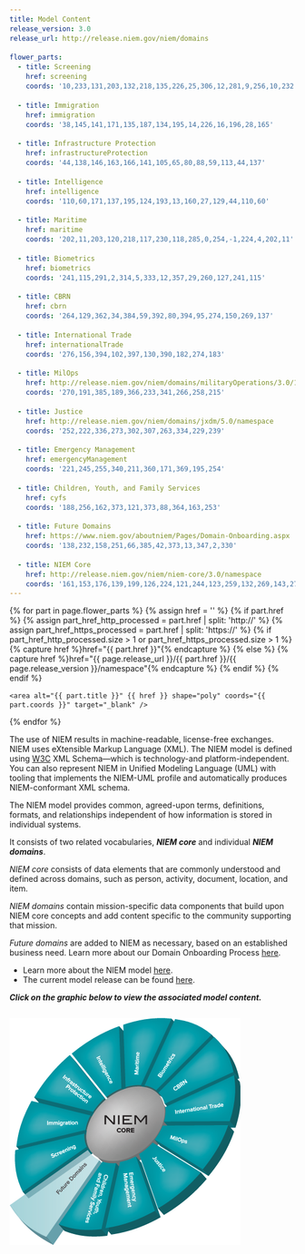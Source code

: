 ```yaml
---
title: Model Content
release_version: 3.0
release_url: http://release.niem.gov/niem/domains

flower_parts:
  - title: Screening
    href: screening
    coords: '10,233,131,203,132,218,135,226,25,306,12,281,9,256,10,232'

  - title: Immigration
    href: immigration
    coords: '38,145,141,171,135,187,134,195,14,226,16,196,28,165'

  - title: Infrastructure Protection
    href: infrastructureProtection
    coords: '44,138,146,163,166,141,105,65,80,88,59,113,44,137'

  - title: Intelligence
    href: intelligence
    coords: '110,60,171,137,195,124,193,13,160,27,129,44,110,60'

  - title: Maritime
    href: maritime
    coords: '202,11,203,120,218,117,230,118,285,0,254,-1,224,4,202,11'

  - title: Biometrics
    href: biometrics
    coords: '241,115,291,2,314,5,333,12,357,29,260,127,241,115'

  - title: CBRN
    href: cbrn
    coords: '264,129,362,34,384,59,392,80,394,95,274,150,269,137'

  - title: International Trade
    href: internationalTrade
    coords: '276,156,394,102,397,130,390,182,274,183'

  - title: MilOps
    href: http://release.niem.gov/niem/domains/militaryOperations/3.0/1/namespace
    coords: '270,191,385,189,366,233,341,266,258,215'

  - title: Justice
    href: http://release.niem.gov/niem/domains/jxdm/5.0/namespace
    coords: '252,222,336,273,302,307,263,334,229,239'

  - title: Emergency Management
    href: emergencyManagement
    coords: '221,245,255,340,211,360,171,369,195,254'

  - title: Children, Youth, and Family Services
    href: cyfs
    coords: '188,256,162,373,121,373,88,364,163,253'

  - title: Future Domains
    href: https://www.niem.gov/aboutniem/Pages/Domain-Onboarding.aspx
    coords: '138,232,158,251,66,385,42,373,13,347,2,330'

  - title: NIEM Core
    href: http://release.niem.gov/niem/niem-core/3.0/namespace
    coords: '161,153,176,139,199,126,224,121,244,123,259,132,269,143,273,157,273,169,270,185,263,200,252,216,239,229,221,242,203,249,185,253,171,252,157,246,146,237,139,225,136,213,135,202,142,180,152,164'
---
```


<map name="flower-model-map" id="flower-model-map">
  {% for part in page.flower_parts %}
    {% assign href = '' %}
    {% if part.href %}
      {% assign part_href_http_processed = part.href | split: 'http://' %}
      {% assign part_href_https_processed = part.href | split: 'https://' %}
      {% if part_href_http_processed.size > 1 or part_href_https_processed.size > 1 %}
        {% capture href %}href="{{ part.href }}"{% endcapture %}
      {% else %}
        {% capture href %}href="{{ page.release_url }}/{{ part.href }}/{{ page.release_version }}/namespace"{% endcapture %}
      {% endif %}
    {% endif %}

    <area alt="{{ part.title }}" {{ href }} shape="poly" coords="{{ part.coords }}" target="_blank" />
  {% endfor %}
</map>

The use of NIEM results in machine-readable, license-free exchanges. NIEM uses eXtensible Markup Language (XML). The NIEM model is defined using [W3C](http://www.w3.org/standards/xml/) XML Schema&mdash;which is technology-and platform-independent. You can also represent NIEM in Unified Modeling Language (UML) with tooling that implements the NIEM-UML profile and automatically produces NIEM-conformant XML schema.

The NIEM model provides common, agreed-upon terms, definitions, formats, and relationships independent of how information is stored in individual systems.

It consists of two related vocabularies, ***NIEM core*** and individual ***NIEM domains***.

*NIEM core* consists of data elements that are commonly understood and defined across domains, such as person, activity, document, location, and item.

*NIEM domains* contain mission-specific data components that build upon NIEM core concepts and add content specific to the community supporting that mission.

*Future domains* are added to NIEM as necessary, based on an established business need. Learn more about our Domain Onboarding Process [here](https://www.niem.gov/aboutniem/Pages/Domain-Onboarding.aspx).

* Learn more about the NIEM model [here](https://www.niem.gov/technical/Pages/The-Model.aspx).
* The current model release can be found [here](http://release.niem.gov/).

***Click on the graphic below to view the associated model content.***

<p style="margin-top: 2em;">
  <img src="./assets/flower-model.png" alt="Flower Model" height="400" width="407" id="flower-model" usemap="#flower-model-map" />
</p>

<script>
$(function() {
  var flowerBase,
      flowerBaseDimensions,
      flowerHover,
      flowerMap,
      flowerOverlay,
      flowerWrap;

  flowerBase = $('#flower-model');
  flowerBaseDimensions = {
    width: flowerBase.attr('width'),
    height: flowerBase.attr('height')
  };

  flowerMap = $(flowerBase.attr('usemap'));

  flowerOverlay = $('<img />', {
    width: flowerBaseDimensions.width,
    height: flowerBaseDimensions.height,
    src: './assets/transparent.png',
    usemap: flowerBase.attr('usemap')
  }).css({
    position: 'absolute',
    left: 0,
    top: 0,
    'z-index': 2
  });

  flowerHover = $('<img />', {
    src: './assets/flower-model-hover.png',
    width: flowerBaseDimensions.width
  }).css({
    position: 'absolute',
    left: 0,
    top: 0,
    'z-index': 1,
    display: 'none',
  });

  flowerWrap = flowerBase.wrapAll('<div />')
    .parent()
    .css({
      height: flowerBaseDimensions.height,
      width: flowerBaseDimensions.width,
      position: 'relative',
      overflow: 'hidden',
    });

  $('area', flowerMap).hover(function() {
    var offset;

    offset = $(this).index() * flowerBaseDimensions.height * -1;

    flowerHover
      .stop(true, true)
      .css('top', offset)
      .fadeIn();
  }, function() {
    flowerHover
      .fadeOut({
        queue: false,
        complete: function() {
          flowerHover.css('top', 0);
        }
      });
  });

  flowerWrap
    .prepend(flowerHover)
    .prepend(flowerOverlay);

  flowerBase.removeAttr('usemap');
});
</script>
